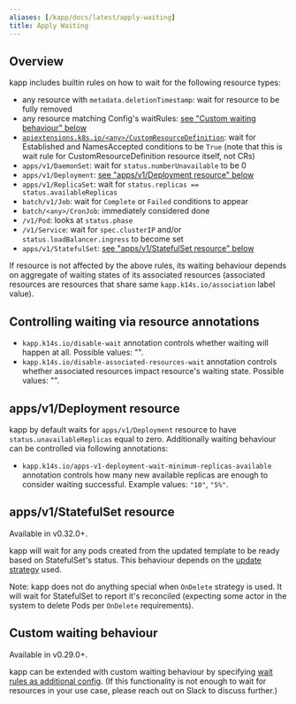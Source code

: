 ```yaml
---
aliases: [/kapp/docs/latest/apply-waiting]
title: Apply Waiting
---
```


## Overview

kapp includes builtin rules on how to wait for the following resource types:

- any resource with `metadata.deletionTimestamp`: wait for resource to be fully removed
- any resource matching Config's waitRules: [see "Custom waiting behaviour" below](#custom-waiting-behaviour)
- [`apiextensions.k8s.io/<any>/CustomResourceDefinition`](https://github.com/carvel-dev/kapp/blob/develop/pkg/kapp/resourcesmisc/api_extensions_vx_crd.go): wait for Established and NamesAccepted conditions to be `True` (note that this is wait rule for CustomResourceDefinition resource itself, not CRs)
- `apps/v1/DaemonSet`: wait for `status.numberUnavailable` to be 0
- `apps/v1/Deployment`: [see "apps/v1/Deployment resource" below](#apps-v1-deployment-resource)
- `apps/v1/ReplicaSet`: wait for `status.replicas == status.availableReplicas`
- `batch/v1/Job`: wait for `Complete` or `Failed` conditions to appear
- `batch/<any>/CronJob`: immediately considered done
- `/v1/Pod`: looks at `status.phase`
- `/v1/Service`: wait for `spec.clusterIP` and/or `status.loadBalancer.ingress` to become set
- `apps/v1/StatefulSet`: [see "apps/v1/StatefulSet resource" below](#appsv1statefulset-resource)

If resource is not affected by the above rules, its waiting behaviour depends on aggregate of waiting states of its associated resources (associated resources are resources that share same `kapp.k14s.io/association` label value).

## Controlling waiting via resource annotations

- `kapp.k14s.io/disable-wait` annotation controls whether waiting will happen at all. Possible values: "".
- `kapp.k14s.io/disable-associated-resources-wait` annotation controls whether associated resources impact resource's waiting state. Possible values: "".

## apps/v1/Deployment resource

kapp by default waits for `apps/v1/Deployment` resource to have `status.unavailableReplicas` equal to zero. Additionally waiting behaviour can be controlled via following annotations:

- `kapp.k14s.io/apps-v1-deployment-wait-minimum-replicas-available` annotation controls how many new available replicas are enough to consider waiting successful. Example values: `"10"`, `"5%"`.

## apps/v1/StatefulSet resource

Available in v0.32.0+.

kapp will wait for any pods created from the updated template to be ready based on StatefulSet's status. This behaviour depends on the [update strategy](https://kubernetes.io/docs/concepts/workloads/controllers/statefulset/#update-strategies) used.

Note: kapp does not do anything special when `OnDelete` strategy is used. It will wait for StatefulSet to report it's reconciled (expecting some actor in the system to delete Pods per `OnDelete` requirements).

## Custom waiting behaviour

Available in v0.29.0+.

kapp can be extended with custom waiting behaviour by specifying [wait rules as additional config](config.md#wait-rules). (If this functionality is not enough to wait for resources in your use case, please reach out on Slack to discuss further.)
